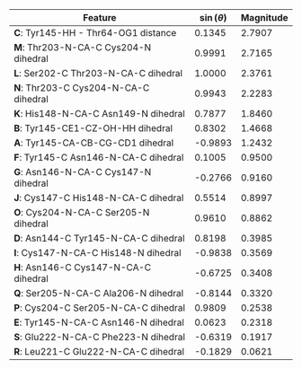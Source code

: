 | Feature | $\sin \left( \theta \right)$ | Magnitude |
|---------|------------|-----------|
| **C**: Tyr145-HH - Thr64-OG1 distance | 0.1345 | 2.7907 |
| **M**: Thr203-N-CA-C Cys204-N dihedral | 0.9991 | 2.7165 |
| **L**: Ser202-C Thr203-N-CA-C dihedral | 1.0000 | 2.3761 |
| **N**: Thr203-C Cys204-N-CA-C dihedral | 0.9943 | 2.2283 |
| **K**: His148-N-CA-C Asn149-N dihedral | 0.7877 | 1.8460 |
| **B**: Tyr145-CE1-CZ-OH-HH dihedral | 0.8302 | 1.4668 |
| **A**: Tyr145-CA-CB-CG-CD1 dihedral | -0.9893 | 1.2432 |
| **F**: Tyr145-C Asn146-N-CA-C dihedral | 0.1005 | 0.9500 |
| **G**: Asn146-N-CA-C Cys147-N dihedral | -0.2766 | 0.9160 |
| **J**: Cys147-C His148-N-CA-C dihedral | 0.5514 | 0.8997 |
| **O**: Cys204-N-CA-C Ser205-N dihedral | 0.9610 | 0.8862 |
| **D**: Asn144-C Tyr145-N-CA-C dihedral | 0.8198 | 0.3985 |
| **I**: Cys147-N-CA-C His148-N dihedral | -0.9838 | 0.3569 |
| **H**: Asn146-C Cys147-N-CA-C dihedral | -0.6725 | 0.3408 |
| **Q**: Ser205-N-CA-C Ala206-N dihedral | -0.8144 | 0.3320 |
| **P**: Cys204-C Ser205-N-CA-C dihedral | 0.9809 | 0.2538 |
| **E**: Tyr145-N-CA-C Asn146-N dihedral | 0.0623 | 0.2318 |
| **S**: Glu222-N-CA-C Phe223-N dihedral | -0.6319 | 0.1917 |
| **R**: Leu221-C Glu222-N-CA-C dihedral | -0.1829 | 0.0621 |
